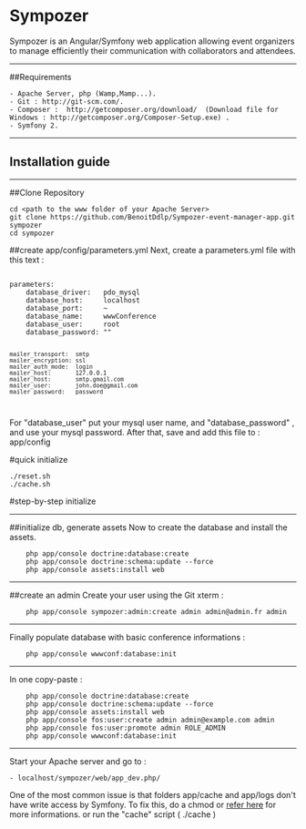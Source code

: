 Sympozer
=============

Sympozer is an Angular/Symfony web application allowing event organizers to manage efficiently their communication with collaborators and attendees.


----------------
##Requirements

	- Apache Server, php (Wamp,Mamp...).
	- Git : http://git-scm.com/.
	- Composer :  http://getcomposer.org/download/	(Download file for Windows : http://getcomposer.org/Composer-Setup.exe) .
	- Symfony 2.

----------------

## Installation guide
----------------
##Clone Repository


	cd <path to the www folder of your Apache Server>
	git clone https://github.com/BenoitDdlp/Sympozer-event-manager-app.git sympozer
	cd sympozer
	
##create app/config/parameters.yml
Next, create a parameters.yml file with this text :

<code>
parameters:
    database_driver:   pdo_mysql
    database_host:     localhost
    database_port:     ~
    database_name:     wwwConference
    database_user:     root
    database_password: ""
    
    mailer_transport:  smtp
    mailer_encryption: ssl
    mailer_auth_mode:  login
    mailer_host:       127.0.0.1
    mailer_host:       smtp.gmail.com
    mailer_user:       john.doe@gmail.com
    mailer_password:   password
</code>	



For  "database_user" put your mysql user name, and "database_password" , and use your mysql password.
After that, save and add this file to : app/config
	

#quick initialize

    ./reset.sh
    ./cache.sh

#step-by-step initialize

----------------
##initialize db, generate assets
Now to create the database and install the assets.
	
		php app/console doctrine:database:create
		php app/console doctrine:schema:update --force
		php app/console assets:install web


----------------
##create an admin
Create your user using the Git xterm :

        php app/console sympozer:admin:create admin admin@admin.fr admin
    
----------------
Finally populate database with basic conference informations :

    	php app/console wwwconf:database:init
	
    
----------------		
In one copy-paste :

		php app/console doctrine:database:create
		php app/console doctrine:schema:update --force
		php app/console assets:install web
    	php app/console fos:user:create admin admin@example.com admin
    	php app/console fos:user:promote admin ROLE_ADMIN
    	php app/console wwwconf:database:init
    
----------------		
Start your Apache server and go to :


    - localhost/sympozer/web/app_dev.php/
	
One of the most common issue is that folders app/cache and app/logs don't have write access by Symfony. To fix this, do a chmod or [refer here](http://symfony.com/doc/current/book/installation.html#configuration-and-setup) for more informations. or run the "cache" script ( ./cache ) 
